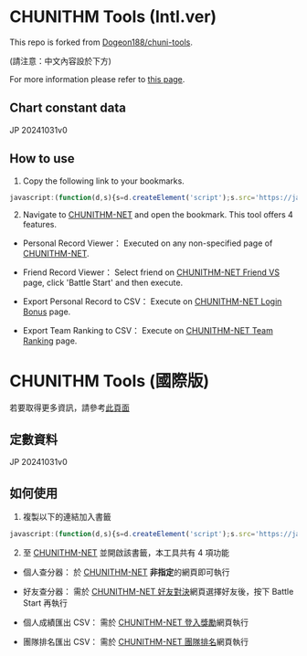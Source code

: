 # CHUNITHM Tools (Intl.ver)

This repo is forked from [Dogeon188/chuni-tools](https://github.com/Dogeon188/chuni-tools).

(請注意：中文內容設於下方)

For more information please refer to [this page](https://jack4215.github.io/chuni-tools/?lang=en_US).

## Chart constant data
JP 20241031v0

## How to use
1. Copy the following link to your bookmarks.

```js
javascript:(function(d,s){s=d.createElement('script');s.src='https://jack4215.github.io/chuni-tools/scripts/chuni-tools.js?t='+Math.floor(Date.now()/60000);d.body.append(s);})(document);
```

2. Navigate to [CHUNITHM-NET](https://chunithm-net-eng.com/mobile/home) and open the bookmark. This tool offers 4 features.

- Personal Record Viewer：
 Executed on any non-specified page of [CHUNITHM-NET](https://chunithm-net-eng.com/mobile/home).

- Friend Record Viewer：
 Select friend on [CHUNITHM-NET Friend VS](https://chunithm-net-eng.com/mobile/friend/genreVs) page, click 'Battle Start' and then execute.

- Export Personal Record to CSV：
 Execute on [CHUNITHM-NET Login Bonus](https://chunithm-net-eng.com/mobile/loginBonus) page.

- Export Team Ranking to CSV：
 Execute on [CHUNITHM-NET Team Ranking](https://chunithm-net-eng.com/mobile/ranking/teamPoint) page.

# CHUNITHM Tools (國際版)

若要取得更多資訊，請參考[此頁面](https://jack4215.github.io/chuni-tools/?lang=zh_TW)

## 定數資料
JP 20241031v0

## 如何使用
1. 複製以下的連結加入書籤 

```js
javascript:(function(d,s){s=d.createElement('script');s.src='https://jack4215.github.io/chuni-tools/scripts/chuni-tools.js?t='+Math.floor(Date.now()/60000);d.body.append(s);})(document);
```

2. 至 [CHUNITHM-NET](https://chunithm-net-eng.com/mobile/home) 並開啟該書籤，本工具共有 4 項功能

- 個人查分器：
 於 [CHUNITHM-NET](https://chunithm-net-eng.com/mobile/home) <b>非指定</b>的網頁即可執行

- 好友查分器：
 需於 [CHUNITHM-NET 好友對決](https://chunithm-net-eng.com/mobile/friend/genreVs)網頁選擇好友後，按下 Battle Start 再執行

- 個人成績匯出 CSV：
 需於 [CHUNITHM-NET 登入獎勵](https://chunithm-net-eng.com/mobile/loginBonus)網頁執行

- 團隊排名匯出 CSV：
 需於 [CHUNITHM-NET 團隊排名](https://chunithm-net-eng.com/mobile/ranking/teamPoint)網頁執行
